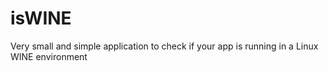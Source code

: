 # isWINE
Very small and simple application to check if your app is running in a Linux WINE environment
